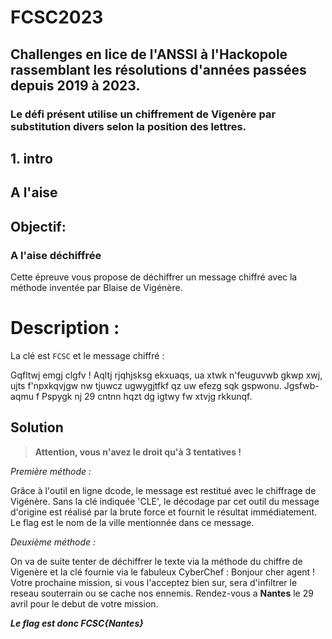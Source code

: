 # FCSC2023
## Challenges en lice de l'ANSSI à l'Hackopole rassemblant les résolutions d'années passées depuis 2019 à 2023.

### Le défi présent utilise un chiffrement de Vigenère par substitution divers selon la position des lettres.

   ## 1. intro
   
## A l'aise

## Objectif:

### A l'aise déchiffrée 

Cette épreuve vous propose de déchiffrer un message chiffré avec la méthode inventée par Blaise de Vigénère.

# Description :

La clé est `FCSC` et le message chiffré :

Gqfltwj emgj clgfv ! Aqltj rjqhjsksg ekxuaqs, ua xtwk
n'feuguvwb gkwp xwj, ujts f'npxkqvjgw nw tjuwcz
ugwygjtfkf qz uw efezg sqk gspwonu. Jgsfwb-aqmu f
Pspygk nj 29 cntnn hqzt dg igtwy fw xtvjg rkkunqf.

## Solution
> **Attention, vous n'avez le droit qu'à 3 tentatives !**

*Première méthode :*

Grâce à l'outil en ligne dcode, le message est restitué avec le chiffrage de Vigénère. Sans la clé indiquée 'CLE', 
le décodage par cet outil du message d'origine est réalisé par la brute force et fournit le résultat immédiatement.
Le flag est le nom de la ville mentionnée dans ce message.

*Deuxième méthode :*

On va de suite tenter de déchiffrer le texte via la méthode du chiffre de Vigenère et la clé fournie via le fabuleux CyberChef : 
Bonjour cher agent ! Votre prochaine mission, si vous
l'acceptez bien sur, sera d'infiltrer le reseau
souterrain ou se cache nos ennemis. Rendez-vous a
**Nantes** le 29 avril pour le debut de votre mission.

***Le flag est donc FCSC{Nantes}***
